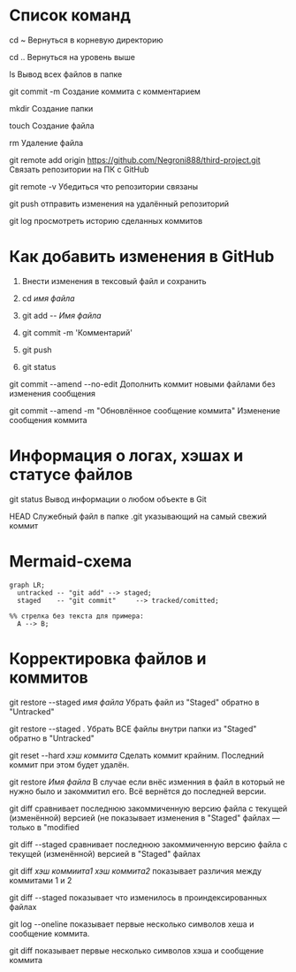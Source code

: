 # Список команд

cd ~ Вернуться в корневую директорию


cd .. Вернуться на уровень выше


ls Вывод всех файлов в папке


git commit -m Создание коммита с комментарием

mkdir Создание папки

touch Создание файла


rm Удаление файла


git remote add origin https://github.com/Negroni888/third-project.git Связать репозитории на ПК с GitHub


git remote -v Убедиться что репозитории связаны


git push отправить изменения на удалённый репозиторий

git log просмотреть историю сделанных коммитов


# Как добавить изменения в GitHub
1. Внести изменения в тексовый файл и сохранить

2. cd *имя файла*

3. git add -- *Имя файла*

4. git commit -m 'Комментарий'

5. git push

6. git status

git commit --amend --no-edit Дополнить коммит новыми файлами без изменения сообщения

git commit --amend -m "Обновлённое сообщение коммита" Изменение сообщения коммита

# Информация о логах, хэшах и статусе файлов

git status Вывод информации о любом объекте в Git

HEAD Служебный файл в папке .git указывающий на самый свежий коммит

# Mermaid-схема

```mermaid
graph LR;
  untracked -- "git add" --> staged;
  staged    -- "git commit"     --> tracked/comitted;

%% стрелка без текста для примера: 
  A --> B;
```

# Корректировка файлов и коммитов

git restore --staged *имя файла* Убрать файл из "Staged" обратно в "Untracked"

git restore --staged . Убрать ВСЕ файлы внутри папки из "Staged" обратно в "Untracked"

git reset --hard *хэш коммита* Сделать коммит крайним. Последний коммит при этом будет удалён.

git restore *Имя файла* В случае если внёс изменния в файл в который не нужно было и закоммитил его. Всё вернётся до последней версии. 

git diff сравнивает последнюю закоммиченную версию файла с текущей (изменённой) версией (не показывает изменения в "Staged" файлах — только в "modified

git diff --staged сравнивает последнюю закоммиченную версию файла с текущей (изменённой) версией в "Staged" файлах

git diff *хэш коммиита1* *хэш коммита2* показывает различия между коммитами 1 и 2

git diff --staged показывает что изменилось в проиндексированных файлах

git log --oneline показывает первые несколько символов хеша и сообщение коммита.

git diff показывает первые несколько символов хэша и сообщение коммита

